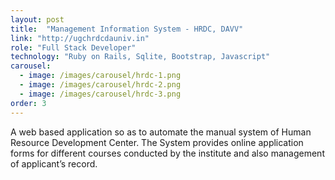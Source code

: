 ```yaml
---
layout: post
title:  "Management Information System - HRDC, DAVV"
link: "http://ugchrdcdauniv.in"
role: "Full Stack Developer"
technology: "Ruby on Rails, Sqlite, Bootstrap, Javascript"
carousel:
  - image: /images/carousel/hrdc-1.png
  - image: /images/carousel/hrdc-2.png
  - image: /images/carousel/hrdc-3.png
order: 3  
---
```

A web based application so as to automate the manual system of Human Resource Development
Center. The System provides online application forms for different courses conducted by the
institute and also management of applicant’s record.
